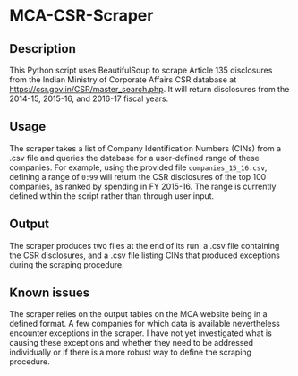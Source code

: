 # MCA-CSR-Scraper

## Description

This Python script uses BeautifulSoup to scrape Article 135 disclosures from the Indian Ministry of Corporate Affairs CSR database at https://csr.gov.in/CSR/master_search.php. It will return disclosures from the 2014-15, 2015-16, and 2016-17 fiscal years.

## Usage

The scraper takes a list of Company Identification Numbers (CINs) from a .csv file and queries the database for a user-defined range of these companies. For example, using the provided file `companies_15_16.csv`, defining a range of `0:99` will return the CSR disclosures of the top 100 companies, as ranked by spending in FY 2015-16. The range is currently defined within the script rather than through user input.

## Output

The scraper produces two files at the end of its run: a .csv file containing the CSR disclosures, and a .csv file listing CINs that produced exceptions during the scraping procedure. 

## Known issues

The scraper relies on the output tables on the MCA website being in a defined format. A few companies for which data is available nevertheless encounter exceptions in the scraper. I have not yet investigated what is causing these exceptions and whether they need to be addressed individually or if there is a more robust way to define the scraping procedure.



